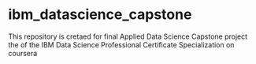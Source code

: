 # ibm_datascience_capstone
This repository is cretaed for final Applied Data Science Capstone project the of the IBM Data Science Professional Certificate Specialization on coursera
